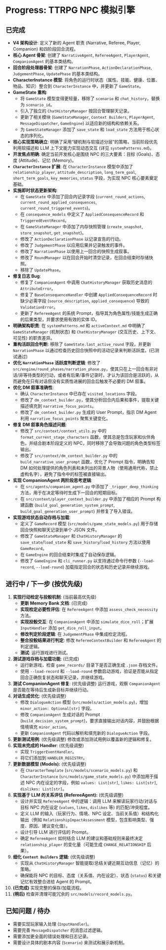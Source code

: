 # Progress: TTRPG NPC 模拟引擎

## 已完成

*   **V4 架构设计**: 定义了新的 Agent 职责 (Narrative, Referee, Player, Companion) 和四阶段回合流程。
*   **核心 Agent 骨架**: 创建了 `NarrativeAgent`, `RefereeAgent`, `PlayerAgent`, `CompanionAgent` 的基本类结构。
*   **回合阶段处理器骨架**: 创建了 `NarrationPhase`, `ActionDeclarationPhase`, `JudgementPhase`, `UpdatePhase` 的基本类结构。
*   **CharacterInstance 模型**: 将角色的运行时状态（属性、技能、健康、位置、物品、知识）整合到 `CharacterInstance` 中，并更新了 `GameState`。
*   **GameState 重构**:
    *   将 `GameState` 模型变得更轻量，移除了 `scenario` 和 `chat_history`，替换为 `scenario_id`。
    *   引入了独立的 `ChatHistoryManager` 按回合管理聊天记录。
    *   更新了相关模块 (`GameStateManager`, `Context Builders`, `PlayerAgent`, `MessageDispatcher`, `GameEngine`) 以适应新的结构和依赖关系。
    *   为 `GameStateManager` 添加了 `save_state` 和 `load_state` 方法用于核心状态的序列化。
*   **核心实现策略确立**: 明确了采用“硬机制与软描述分层”的策略，当前阶段优先利用软描述和 LLM 上下文能力实现动态交互 (详见 `systemPatterns.md`)。
*   **开发焦点明确**: 确定当前开发核心是围绕 NPC 的三大要素：目标 (Goals)、态度 (Attitude)、记忆 (Memory)。
*   **`CharacterInstance` 扩展**: 在 `CharacterInstance` 模型中添加了 `relationship_player`, `attitude_description`, `long_term_goal`, `short_term_goals`, `key_memories`, `status` 字段，为实现 NPC 核心要素奠定基础。
*   **实施即时状态更新架构**:
    *   在 `GameState` 中添加了回合内记录字段 (`current_round_actions`, `current_round_applied_consequences`, `current_round_triggered_events`)。
    *   在 `consequence_models` 中定义了 `AppliedConsequenceRecord` 和 `TriggeredEventRecord`。
    *   在 `GameStateManager` 中添加了内存快照管理 (`create_snapshot`, `store_snapshot`, `get_snapshot`)。
    *   修改了 `ActionDeclarationPhase` 以记录宣告的行动。
    *   修改了 `JudgementPhase` 以应用后果并记录触发的事件。
    *   修改了 `NarrationPhase` 以使用上一回合的快照生成叙事。
    *   修改了 `RoundManager` 以在回合开始时清空记录，在回合结束时存储快照。
    *   移除了 `UpdatePhase`。
*   **修复日志 Bug**:
    *   修复了 `CompanionAgent` 中调用 `ChatHistoryManager` 获取历史消息的 `AttributeError`。
    *   修复了 `BaseConsequenceHandler` 中创建 `AppliedConsequenceRecord` 时缺少必需字段 (`source_description`, `applied_consequence`) 导致的 `ValidationError`。
    *   更新了 `RefereeAgent` 的系统 Prompt，指导其为角色属性/技能生成正确的后果类型，并要求使用有效的实体 ID。
*   **明确架构职责**: 在 `systemPatterns.md` 和 `activeContext.md` 中明确了 `GameStateManager` (机制状态) 和 `ChatHistoryManager` (交互历史、上下文、可见性) 的职责差异。
*   **重构活跃回合判断**: 移除了 `GameState.last_active_round` 字段，并更新 `NarrationPhase` 以通过检查历史回合快照中的活动记录来判断活跃度。(已测试通过)
*   **优化 `NarrationPhase` 活跃度判断逻辑**: 修改了 `src/engine/round_phases/narration_phase.py`，使其只在上一回合有非对话/非等待类型的行动，或者有后果/事件记录时，才认为该回合是活跃的，从而避免在只有对话但没有实质性进展的回合后触发不必要的 DM 叙事。
*   **优化 DM 叙事准确性**:
    *   确认 `CharacterInstance` 中已存在 `visited_locations` 字段。
    *   修改了 `dm_context_builder.py`，使其分析回合内后果和事件，提取关键描述填充到 `narrative_focus_points`。
    *   修改了 `dm_context_builder.py` 生成的 User Prompt，指示 DM Agent 利用 `narrative_focus_points` 聚焦关键变化。
*   **修复 DM 叙事角色描述问题**:
    *   修改了 `src/context/context_utils.py` 中的 `format_current_stage_characters` 函数，使其总是包含玩家和伙伴角色，并结合剧本阶段定义的 NPC，同时移除了会导致问题的角色类型标签输出。
    *   修改了 `src/context/dm_context_builder.py` 中的 `build_narrative_user_prompt` 函数，优化了 Prompt 指令，明确告知 DM 如何处理提供的角色列表和未列出的背景人物（使用通用代称，禁止虚构名字），避免了指令中的标签被直接输出。
*   **实现 CompanionAgent 两阶段思考逻辑**:
    *   在 `src/agents/companion_agent.py` 中添加了 `_trigger_deep_thinking` 方法，用于在决定等待时生成下一回合的短期目标。
    *   在 `src/context/player_context_builder.py` 中添加了相应的 Prompt 构建函数 (`build_goal_generation_system_prompt`, `build_goal_generation_user_prompt`) 并修复了导入错误。
*   **实现游戏状态自动存档与加载**:
    *   定义了 `GameRecord` 模型 (`src/models/game_state_models.py`) 用于存储回合快照和聊天记录到单个 JSON 文件。
    *   修改了 `GameStateManager` 和 `ChatHistoryManager` 的 `save_state`/`load_state` 和 `save_history`/`load_history` 方法以使用 `GameRecord`。
    *   在 `GameEngine` 的回合结束时集成了自动保存逻辑。
    *   修改了 `GameEngine` 和 `cli_runner.py` 以支持通过命令行参数 (`--load-record`, `--load-round`) 加载指定回合的状态和历史记录并继续游戏。

## 进行中 / 下一步 (按优先级)

1.  **实现行动检定与投骰机制**: (当前最高优先级)
    *   **更新 Memory Bank 文档**: (已完成)
    *   **实现检定必要性评估**: 在 `RefereeAgent` 中添加 `assess_check_necessity` 方法。
    *   **实现投骰交互**: 在 `CompanionAgent` 中添加 `simulate_dice_roll`；扩展 `InputHandler` 添加 `get_dice_roll_input`。
    *   **修改判定阶段逻辑**: 在 `JudgementPhase` 中集成检定流程。
    *   **整合投骰结果进行判定**: 修改 `RefereeContextBuilder` 和 `RefereeAgent` 的判定逻辑。
    *   **测试**: 运行游戏进行测试。
2.  **测试游戏存档与加载功能**: (已完成)
    *   运行新游戏，检查 `game_records/` 目录下是否正确生成 `.json` 存档文件。
    *   使用 `--load-record` 和 `--load-round` 参数启动游戏，验证是否能从指定回合正确恢复状态和聊天记录，并继续游戏。
3.  **测试 CompanionAgent 修复**: (优先级调整) 运行游戏，观察 `CompanionAgent` 是否能在等待后生成新目标并继续行动。
4.  **对话生成优化**: (优先级调整)
    *   修改 `DialogueAction` 模型 (`src/models/action_models.py`)，增加 `minor_action: Optional[str]` 字段。
    *   修改 `CompanionAgent` 生成对话的 Prompt (`build_decision_system_prompt`)，要求直接输出对话内容，并鼓励根据情境填充 `minor_action`。
    *   更新 `CompanionAgent` 代码以解析和填充新的 `DialogueAction` 字段。
5.  **更新测试用例**: (优先级调整) 修改或添加测试用例以覆盖新的逻辑和修复。
6.  **实现未完成的 Handler**: (优先级调整)
    *   实现 `TriggerEventHandler`。
    *   将它们添加到 `HANDLER_REGISTRY`。
7.  **更新数据模型 (Models):** (优先级调整)
    *   在 `CharacterTemplate` (`src/models/scenario_models.py`) 和 `CharacterInstance` (`src/models/game_state_models.py`) 中添加用于描述 NPC 内在设定的字段，例如 `values: List[str]`, `likes: List[str]`, `dislikes: List[str]`。
8.  **实现基于 LLM 的关系评估 (RefereeAgent):** (优先级调整)
    *   设计并实现 `RefereeAgent` 中的逻辑：调用 LLM 来解读玩家行动/对话与目标 NPC 内在设定 (`values`, `likes`, `dislikes` 等) 的匹配/冲突程度。
    *   定义 LLM 的输入（玩家行为、情境、NPC 设定、当前关系值）和结构化输出（例如 `RelationshipImpactAssessment` 模型，包含影响类型、强度、原因、建议变化值）。
    *   设计引导 LLM 进行评估的 Prompt。
    *   确定 `RefereeAgent` 如何结合 LLM 的建议和基础规则来最终决定 `relationship_player` 的变化量（可能生成 `CHANGE_RELATIONSHIP` 后果）。
9.  **细化 `Context Builders` 逻辑:** (优先级调整)
    *   实现从 `ChatHistoryManager` 智能提取/总结关键近期互动信息（记忆）的策略。
    *   确保能将 NPC 的目标、态度（关系值、内在设定）、状态 (`status`) 和关键记忆有效整合进给 Agent 的 Prompt。
10. **(已完成)** 实现完整的保存/加载流程。
11. **(稍后)** 检查并清理可能冗余的 `src/models/record_models.py`。

## 已知问题 / 待办

*   需要实现玩家输入处理 (`InputHandler`)。
*   需要完善 `MessageDispatcher` 的消息过滤逻辑。
*   需要添加更全面的错误处理和日志记录。
*   需要设计具体的剧本内容 (`Scenario`) 来测试和展示新机制。
